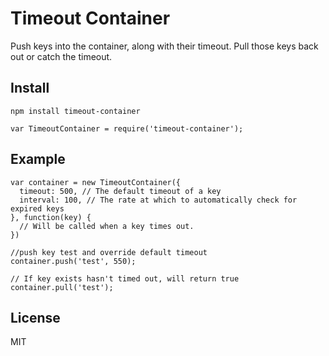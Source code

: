# Timeout Container

Push keys into the container, along with their timeout. Pull those keys back out
or catch the timeout.

## Install

    npm install timeout-container

    var TimeoutContainer = require('timeout-container');

## Example

    var container = new TimeoutContainer({
      timeout: 500, // The default timeout of a key
      interval: 100, // The rate at which to automatically check for expired keys
    }, function(key) {
      // Will be called when a key times out.
    })

    //push key test and override default timeout
    container.push('test', 550);

    // If key exists hasn't timed out, will return true
    container.pull('test');

## License

MIT
